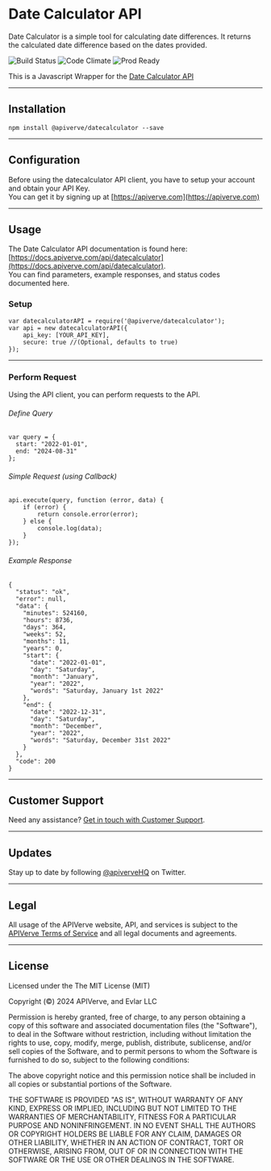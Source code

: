 Date Calculator API
============

Date Calculator is a simple tool for calculating date differences. It returns the calculated date difference based on the dates provided.

![Build Status](https://img.shields.io/badge/build-passing-green)
![Code Climate](https://img.shields.io/badge/maintainability-B-purple)
![Prod Ready](https://img.shields.io/badge/production-ready-blue)

This is a Javascript Wrapper for the [Date Calculator API](https://apiverve.com/marketplace/api/datecalculator)

---

## Installation
	npm install @apiverve/datecalculator --save

---

## Configuration

Before using the datecalculator API client, you have to setup your account and obtain your API Key.  
You can get it by signing up at [https://apiverve.com](https://apiverve.com)

---

## Usage

The Date Calculator API documentation is found here: [https://docs.apiverve.com/api/datecalculator](https://docs.apiverve.com/api/datecalculator).  
You can find parameters, example responses, and status codes documented here.

### Setup

```
var datecalculatorAPI = require('@apiverve/datecalculator');
var api = new datecalculatorAPI({
    api_key: [YOUR_API_KEY],
    secure: true //(Optional, defaults to true)
});
```

---


### Perform Request
Using the API client, you can perform requests to the API.

###### Define Query

```
var query = {
  start: "2022-01-01",
  end: "2024-08-31"
};
```

###### Simple Request (using Callback)

```
api.execute(query, function (error, data) {
    if (error) {
        return console.error(error);
    } else {
        console.log(data);
    }
});
```

###### Example Response

```
{
  "status": "ok",
  "error": null,
  "data": {
    "minutes": 524160,
    "hours": 8736,
    "days": 364,
    "weeks": 52,
    "months": 11,
    "years": 0,
    "start": {
      "date": "2022-01-01",
      "day": "Saturday",
      "month": "January",
      "year": "2022",
      "words": "Saturday, January 1st 2022"
    },
    "end": {
      "date": "2022-12-31",
      "day": "Saturday",
      "month": "December",
      "year": "2022",
      "words": "Saturday, December 31st 2022"
    }
  },
  "code": 200
}
```

---

## Customer Support

Need any assistance? [Get in touch with Customer Support](https://apiverve.com/contact).

---

## Updates
Stay up to date by following [@apiverveHQ](https://twitter.com/apiverveHQ) on Twitter.

---

## Legal

All usage of the APIVerve website, API, and services is subject to the [APIVerve Terms of Service](https://apiverve.com/terms) and all legal documents and agreements.

---

## License
Licensed under the The MIT License (MIT)

Copyright (&copy;) 2024 APIVerve, and Evlar LLC

Permission is hereby granted, free of charge, to any person obtaining a copy of this software and associated documentation files (the "Software"), to deal in the Software without restriction, including without limitation the rights to use, copy, modify, merge, publish, distribute, sublicense, and/or sell copies of the Software, and to permit persons to whom the Software is furnished to do so, subject to the following conditions:

The above copyright notice and this permission notice shall be included in all copies or substantial portions of the Software.

THE SOFTWARE IS PROVIDED "AS IS", WITHOUT WARRANTY OF ANY KIND, EXPRESS OR IMPLIED, INCLUDING BUT NOT LIMITED TO THE WARRANTIES OF MERCHANTABILITY, FITNESS FOR A PARTICULAR PURPOSE AND NONINFRINGEMENT. IN NO EVENT SHALL THE AUTHORS OR COPYRIGHT HOLDERS BE LIABLE FOR ANY CLAIM, DAMAGES OR OTHER LIABILITY, WHETHER IN AN ACTION OF CONTRACT, TORT OR OTHERWISE, ARISING FROM, OUT OF OR IN CONNECTION WITH THE SOFTWARE OR THE USE OR OTHER DEALINGS IN THE SOFTWARE.